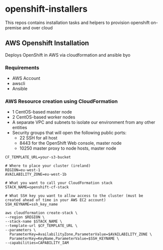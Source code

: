 # openshift-installers
This repos contains installation tasks and helpers to provision openshift on-premise and over cloud

## AWS Openshift Installation

Deploys OpenShift in AWS via cloudformation and ansible byo

### Requirements
- AWS Account
- awscli
- Ansible

### AWS Resource creation using CloudFormation

- 1 CentOS-based master node
- 2 CentOS-based worker nodes
- A separate VPC and subnets to isolate our environment from any other entities
- Security groups that will open the following public ports:
    - 22 SSH for all host
    - 8443 for the OpenShift Web console, master node
    - 10250 master proxy to node hosts, master node

 ```shell
CF_TEMPLATE_URL=your-s3-bucket

# Where to place your cluster (ireland)
REGION=eu-west-1
AVAILABILITY_ZONE=eu-west-1b

# What you want to call your CloudFormation stack
STACK_NAME=openshift-cf-stack

# What SSH key you want to allow access to the cluster (must be created ahead of time in your AWS EC2 account)
SSH_KEYNAME=ssh_key_name
    
aws cloudformation create-stack \
 --region $REGION \
 --stack-name $STACK_NAME \
 --template-url $CF_TEMPLATE_URL \
 --parameters \
   ParameterKey=AvailabilityZone,ParameterValue=$AVAILABILITY_ZONE \
   ParameterKey=KeyName,ParameterValue=$SSH_KEYNAME \
 --capabilities=CAPABILITY_IAM
  ```




